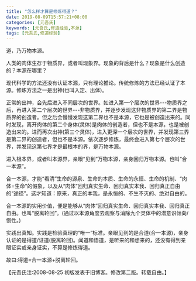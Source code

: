```yaml
---
title: "怎么样才算是修炼得道？"
date: 2019-08-09T15:57:21+08:00
categories: [元吾氏]
keywords: [元吾氏,修道经验,本源]
tags: [元吾氏,修道经验]
---
```


道，乃万物本源。

人类的肉体生存于物质界，或者叫现象界。现象的背后是什么？现象是什么创造的？本源在哪里？
<!--more-->
现代科学的方法还没有认证本源，只有理论推论。传统修炼的方法已经认证了本源。修炼方法之一是出神(也叫入定、出体)。

正常的出神，会先后进入不同层次的世界。如进入第一个层次的世界---物质界之后，再进入第二个层次的世界---非物质界，并逐步发现这非物质界的第二界是物质界的创造者。但之后会慢慢发现这第二界也不是本源，它也是被创造出来的。同时发现，离开肉体的第二个身体(灵体)是肉体的创造者，但也不是本源，也是被创造出来的。进而再次出神(第三个灵体)，进入更深一个层次的世界，并发现第三界是第二界的创造者，但也不是本源。依次逐步修炼，最终会进入第七个层次的世界，并发现这第七界才是最根本的界，是万物本源。

进入根本界，或者叫本源界，亲眼“见到”万物本源，亲身回归万物本源。也叫“合一本源”。

合一本源，才能“看清”生命的源泉、生命的本质、生命的永恒、生命的机制、“肉体=生命”的假象，以及从“肉体”回归真实生命、回归真实本我、回归真正自由的“途径”。这才知道：原来，真正的本我，是永恒的、不生不灭的、绝对自由的。

合一本源的实用价值，便是能够从“肉体”回归真实生命、回归真实本我、回归真正自由。也叫“脱离轮回”。(通过以本源角度去观察与消除九个灵体中的潜意识倾向/惯性。)

实践出真知。实践是检验真理的“唯一”标准。亲眼见到的是合道(合一本源)，亲身认证的是得道/证道(脱离轮回)。闻道和悟道，是听来的和想来的，还没有得到亲眼证实或亲身证实，不算是修炼得道。

故曰:得道=合一本源+脱离轮回。

【元吾氏注:2008-08-25 初版发表于旧博客。修改第二版。转载自由。】
